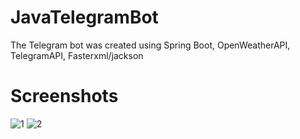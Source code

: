 # JavaTelegramBot
The Telegram bot was created using Spring Boot, OpenWeatherAPI, TelegramAPI, Fasterxml/jackson
# Screenshots
![1](https://github.com/VadimPoklad/JavaTelegramBot/assets/91690155/5843eb85-8a7d-40cd-9966-f15d879144fc)
![2](https://github.com/VadimPoklad/JavaTelegramBot/assets/91690155/daad265a-1ec5-47f6-8ed6-1b7fe9a4abe3)
